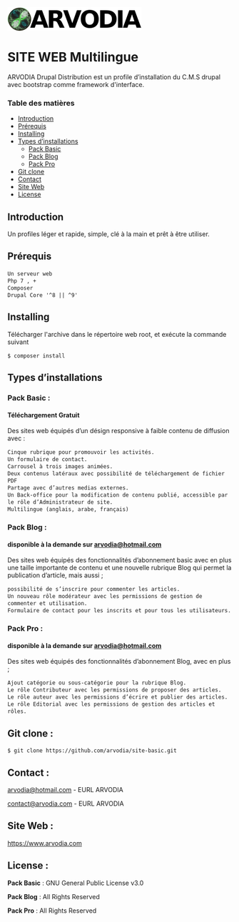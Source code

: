 ![EURL ARVODIA](/arvodia-logo-text.png)

# SITE WEB Multilingue
ARVODIA Drupal Distribution est un profile d’installation du C.M.S drupal avec bootstrap comme framework d'interface.
### Table des matières
 * [Introduction](#introduction)
 * [Prérequis](#prérequis)
 * [Installing](#installing)
 * [Types d’installations](#types-dinstallations)
   * [Pack Basic](#pack-basic-)
   * [Pack Blog](#pack-blog-)
   * [Pack Pro](#pack-pro-)
 * [Git clone](#git-clone-)
 * [Contact](#contact-)
 * [Site Web](#site-web-)
 * [License](#license-)

## Introduction
Un profiles léger et rapide, simple, clé à la main et prêt à être utiliser.

## Prérequis
```
Un serveur web
Php 7 , +
Composer
Drupal Core '^8 || ^9'
```
## Installing

Télécharger l'archive dans le répertoire web root, et exécute la commande suivant

```
$ composer install
```

## Types d’installations

### Pack Basic : 
#### Téléchargement Gratuit

Des sites web équipés d’un désign responsive à faible contenu de diffusion avec :

    Cinque rubrique pour promouvoir les activités.
    Un formulaire de contact.
    Carrousel à trois images animées.
    Deux contenus latéraux avec possibilité de téléchargement de fichier PDF
    Partage avec d’autres medias externes.
    Un Back-office pour la modification de contenu publié, accessible par le rôle d’Administrateur de site.
    Multilingue (anglais, arabe, français)
    
### Pack Blog : 
#### disponible à la demande sur arvodia@hotmail.com

Des sites web équipés des fonctionnalités d’abonnement basic avec en plus une taille importante de contenu et une nouvelle rubrique Blog qui permet la publication d’article, mais aussi ;

    possibilité de s’inscrire pour commenter les articles.
    Un nouveau rôle modérateur avec les permissions de gestion de commenter et utilisation.
    Formulaire de contact pour les inscrits et pour tous les utilisateurs.

### Pack Pro : 
#### disponible à la demande sur arvodia@hotmail.com

Des sites web équipés des fonctionnalités d’abonnement Blog, avec en plus ;

    Ajout catégorie ou sous-catégorie pour la rubrique Blog.
    Le rôle Contributeur avec les permissions de proposer des articles.
    Le rôle auteur avec les permissions d’écrire et publier des articles.
    Le rôle Editorial avec les permissions de gestion des articles et rôles.

## Git clone :
```
$ git clone https://github.com/arvodia/site-basic.git
```

## Contact :
[arvodia@hotmail.com](mailto:arvodia@hotmail.com) - EURL ARVODIA

[contact@arvodia.com](mailto:contact@arvodia.com) - EURL ARVODIA

## Site Web :

https://www.arvodia.com

## License :
**Pack Basic** : GNU General Public License v3.0

**Pack Blog**  : All Rights Reserved

**Pack Pro**   : All Rights Reserved
